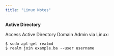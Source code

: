 ```yaml
---
title: "Linux Notes"
---
```


**Active Directory**

Access Active Directory Domain Admin via Linux:

```
$ sudo apt-get realmd
$ realm join example.ba --user username
```
